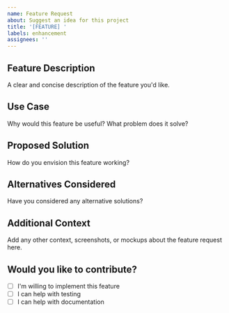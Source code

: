 ```yaml
---
name: Feature Request
about: Suggest an idea for this project
title: '[FEATURE] '
labels: enhancement
assignees: ''
---
```


## Feature Description
A clear and concise description of the feature you'd like.

## Use Case
Why would this feature be useful? What problem does it solve?

## Proposed Solution
How do you envision this feature working?

## Alternatives Considered
Have you considered any alternative solutions?

## Additional Context
Add any other context, screenshots, or mockups about the feature request here.

## Would you like to contribute?
- [ ] I'm willing to implement this feature
- [ ] I can help with testing
- [ ] I can help with documentation
